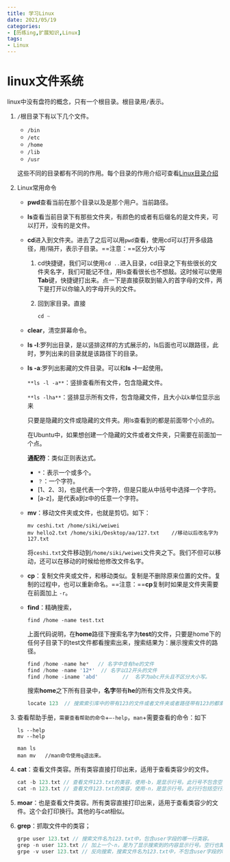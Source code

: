 ```yaml
---
title: 学习Linux
date: 2021/05/19
categories:
- [历练ing,扩展知识,Linux]
tags:
- Linux
---
```


# linux文件系统

linux中没有盘符的概念，只有一个根目录。根目录用`/`表示。

1. `/`根目录下有以下几个文件。

   - `/bin`
   - `/etc`
   - `/home`
   - `/lib`
   - `/usr`

   这些不同的目录都有不同的作用。每个目录的作用介绍可查看[Linux目录介绍](http://www.cnblogs.com/duanji/p/yueding2.html)

2. Linux常用命令

   - **pwd**查看当前在那个目录以及是那个用户。当前路径。
   
   - **ls**查看当前目录下有那些文件夹，有颜色的或者有后缀名的是文件夹，可以打开，没有的是文件。
   
   - **cd**进入到文件夹。进去了之后可以用`pwd`查看，使用cd可以打开多级路径，用/隔开，表示子目录。==注意：==区分大小写
   
     1. cd快捷键，我们可以使用`cd ..`进入目录，cd目录之下有些很长的文件夹名字，我们可能记不住，用ls查看很长也不想敲。这时候可以使用**Tab**键，快捷键打出来。点一下是直接获取到输入的首字母的文件，两下是打开以你输入的字母开头的文件。
   
     2. 回到家目录。直接
   
        ```java
        cd ~
        ```
   
        
   
   - **clear**，清空屏幕命令。
   
   - **ls -l**:罗列出目录，是以竖排这样的方式展示的，ls后面也可以跟路径，此时，罗列出来的目录就是该路径下的目录。
   
   - **ls -a**:罗列出影藏的文件目录。可以和**ls -l**一起使用。
   
     `**ls -l -a**`：竖排查看所有文件，包含隐藏文件。
   
     `**ls -lha**`：竖排显示所有文件，包含隐藏文件，且大小以`k`单位显示出来
   
     只要是隐藏的文件或隐藏的文件夹。用ls查看到的都是前面带个小点的。
   
     在Ubuntu中，如果想创建一个隐藏的文件或者文件夹，只需要在前面加一个点。
   
     **通配符**：类似正则表达式。
   
     - `*`：表示一个或多个。
     - `？`：一个字符。
     - [1、2、3]，也是代表一个字符，但是只能从中括号中选择一个字符。
     - [a-z]，是代表a到z中的任意一个字符。
     
   - **mv**：移动文件夹或文件，也就是剪切。如下：
   
     ```
     mv ceshi.txt /home/siki/weiwei
     mv hello2.txt /home/siki/Desktop/aa/127.txt 	//移动以后改名字为127.txt
     ```
   
     将`ceshi.txt`文件移动到`/home/siki/weiwei`文件夹之下。我们不但可以移动，还可以在移动的时候给他修改文件名字。
   
   - **cp**：复制文件夹或文件，和移动类似。复制是不删除原来位置的文件。复制的过程中，也可以重新命名。==注意：==**cp**复制时如果是文件夹需要在前面加上 `-r`。
   
   - **find**：精确搜索，
   
     ```apl
     find /home -name test.txt
     ```
     
     上面代码说明，在**home**路径下搜索名字为**test**的文件，只要是home下的任何子目录下的test文件都看搜索出来，搜索结果为：展示搜索文件的路径。
     
     ```js
     find /home -name he* 	// 名字中含有he的文件
     find /home -name '12*'  // 名字以12开头的文件
     find /home -iname 'abd'		//	名字为abc开头且不区分大小写。
     ```
     
     搜索**home**之下所有目录中，**名字**带有**he**的所有文件及文件夹。
     
     ```js
     locate 123  // 搜索索引库中的带有123的文件或者文件夹或者路径带有123的都索引出来。
     ```
     
     
   
3. 查看帮助手册，`需要查看帮助的命令`+`–-help`，`man`+需要查看的命令：如下

   ```
   ls --help
   mv --help
   
   man ls
   man mv  	//man命令使用q退出来。
   ```

4. **cat**：查看文件类容。所有类容直接打印出来，适用于查看类容少的文件。

   ```js
   cat -b 123.txt // 查看文件123.txt的类容，使用-b，是显示行号。此行号不包含空行。
   cat -n 123.txt // 查看文件123.txt的类容，使用-n，是显示行号。此行行包括空行。
   ```

   

5. **moar**：也是查看文件类容。所有类容直接打印出来，适用于查看类容少的文件。这个会打印换行。其他的与cat相似。

6. **grep**：抓取文件中的类容；

   ```js
   grpe user 123.txt // 搜索文件名为123.txt中，包含user字段的哪一行类容。
   grep -n user 123.txt // 加上一个-n，是为了显示搜索到的内容显示行号。空行也算行号的
   grpe -v user 123.txt // 反向搜索，搜索文件名为123.txt中，不包含user字段的哪一行类容。
   ```

   

